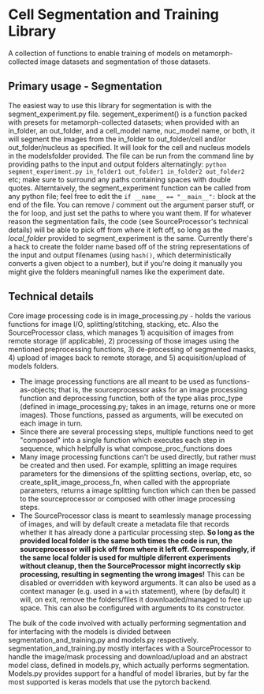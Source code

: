 # Cell Segmentation and Training Library
A collection of functions to enable training of models on metamorph-collected image datasets and segmentation of those datasets. 

## Primary usage - Segmentation

The easiest way to use this library for segmentation is with the segment_experiment.py file. segement_experiment() is a function packed with presets for metamorph-collected datasets; when provided with an in_folder, an out_folder, and a cell_model name, nuc_model name, or both, it will segment the images from the in_folder to out_folder/cell and/or out_folder/nucleus as specified. It will look for the cell and nucleus models in the modelsfolder provided. The file can be run from the command line by providing paths to the input and output folders alternatingly: `python segment_experiment.py in_folder1 out_folder1 in_folder2 out_folder2` etc; make sure to surround any paths containing spaces with double quotes. Alterntaively, the segment_experiment function can be called from any python file; feel free to edit the `if __name__ == "__main__":` block at the end of the file. You can remove / comment out the argument parser stuff, or the for loop, and just set the paths to where you want them. If for whatever reason the segmentation fails, the code (see SourceProcessor's technical details) will be able to pick off from where it left off, so long as the *local_folder* provided to segment_experiment is the same. Currently there's a hack to create the folder name based off of the string representations of the input and output filenames (using `hash()`, which deterministically converts a given object to a number), but if you're doing it manually you might give the folders meaningfull names like the experiment date.

## Technical details

Core image processing code is in image_processing.py - holds the various functions for image I/O, splitting/stitching, stacking, etc. Also the SourceProcessor class, which manages 1) acquisition of images from remote storage (if applicable), 2) processing of those images using the mentioned preprocessing functions, 3) de-processing of segmented masks, 4) upload of images back to remote storage, and 5) acquisition/upload of models folders.
- The image processing functions are all meant to be used as functions-as-objects; that is, the sourceprocessor asks for an image processing function and deprocessing function, both of the type alias proc_type (defined in image_processing.py; takes in an image, returns one or more images). Those functions, passed as arguments, will be executed on each image in turn.
- Since there are several processing steps, multiple functions need to get "composed" into a single function which executes each step in sequence, which helpfully is what compose_proc_functions does
- Many image processing functions can't be used directly, but rather must be created and then used. For example, splitting an image requires parameters for the dimensions of the splitting sections, overlap, etc, so create_split_image_process_fn, when called with the appropriate parameters, returns a image splitting function which can then be passed to the sourceprocessor or composed with other image processing steps.
- The SourceProcessor class is meant to seamlessly manage processing of images, and will by default create a metadata file that records whether it has already done a particular processing step. **So long as the provided local folder is the same both times the code is run, the sourceprocessor will pick off from where it left off. Correspondingly, if the same local folder is used for multiple diferrent experiments without cleanup, then the SourceProcessor might incorrectly skip processing, resulting in segmenting the wrong images!** This can be disabled or overridden with keyword arguments. It can also be used as a context manager (e.g. used in a `with` statement), where (by default) it will, on exit, remove the folders/files it downloaded/managed to free up space. This can also be configured with arguments to its constructor.

The bulk of the code involved with actually performing segmentation and for interfacing with the models is divided between segmentation_and_training.py and models.py respectively. segmentation_and_training.py mostly interfaces with a SourceProcessor to handle the image/mask processing and download/upload and an abstract model class, defined in models.py, which actually performs segmentation. Models.py provides support for a handful of model libraries, but by far the most supported is keras models that use the pytorch backend.
